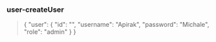 

### user-createUser
> {
>     "user": {
>         "id": "",
>         "username": "Apirak",
>         "password": "Michale",
>         "role": "admin"
>     }
> }